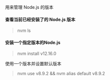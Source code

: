 用来管理 Node.js 的版本

#### 查看当前已经安装了的 Node.js 版本

> nvm ls

#### 安装一个指定版本的Node.js

> nvm install v12.16.0

使用一个版本并设置默认版本

> nvm use v8.9.2 && nvm alias default v8.9.2

